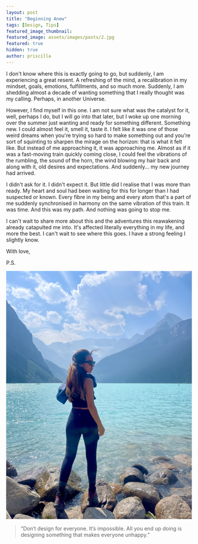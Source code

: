 ```yaml
---
layout: post
title: "Beginning Anew"
tags: [Design, Tips]
featured_image_thumbnail:
featured_image: assets/images/posts/2.jpg
featured: true
hidden: true
author: priscilla
---
```


I don't know where this is exactly going to go, but suddenly, I am experiencing a great resent. A refreshing of the mind, a recalibration in my mindset, goals, emotions, fulfillments, and so much more. Suddenly, I am shedding almost a decade of wanting something that I really thought was my calling. Perhaps, in another Universe.

However, I find myself in this one. I am not sure what was the catalyst for it, well, perhaps I do, but I will go into that later, but I woke up one morning over the summer just wanting and ready for something different. Something new. I could almost feel it, smell it, taste it. I felt like it was one of those weird dreams when you're trying so hard to make something out and you're sort of squinting to sharpen the mirage on the horizon: that is what it felt like. But instead of me approaching it, it was approaching me. Almost as if it was a fast-moving train quickly coming close, I could feel the vibrations of the rumbling, the sound of the horn, the wind blowing my hair back and along with it, old desires and expectations. And suddenly... my new journey had arrived. 

I didn't ask for it. I didn't expect it. But little did I realise that I was more than ready. My heart and soul had been waiting for this for longer than I had suspected or known. Every fibre in my being and every atom that's a part of me suddenly synchronised in harmony on the same vibration of this train. It was time. And this was my path. And nothing was going to stop me. 

I can't wait to share more about this and the adventures this reawakening already catapulted me into. It's affected literally everything in my life, and more the best. I can't wait to see where this goes. I have a strong feeling I slightly know.

With love,

P.S.

<!--more-->

![](assets/images/pages/IMG_5111.jpg#wide)

> “Don’t design for everyone. It’s impossible. All you end up doing is designing something that makes everyone unhappy.”

